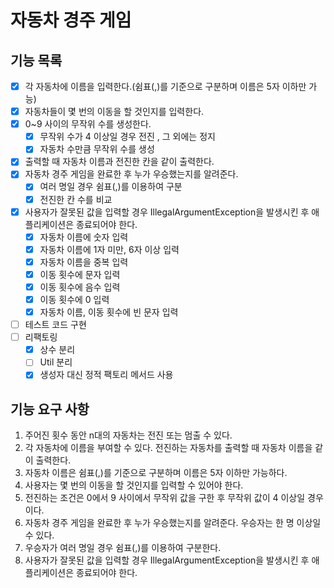 # 자동차 경주 게임

## 기능 목록


- [x] 각 자동차에 이름을 입력한다.(쉼표(,)를 기준으로 구분하며 이름은 5자 이하만 가능)
- [x] 자동차들이 몇 번의 이동을 할 것인지를 입력한다.
- [x] 0~9 사이의 무작위 수를 생성한다.
    - [x] 무작위 수가 4 이상일 경우 전진 , 그 외에는 정지
    - [x] 자동차 수만큼 무작위 수를 생성
- [x] 출력할 때 자동차 이름과 전진한 칸을 같이 출력한다.
- [x] 자동차 경주 게임을 완료한 후 누가 우승했는지를 알려준다.
    - [x] 여러 명일 경우 쉼표(,)를 이용하여 구분
    - [x] 전진한 칸 수를 비교
- [x] 사용자가 잘못된 값을 입력할 경우 IllegalArgumentException을 발생시킨 후 애플리케이션은 종료되어야 한다.
  - [x] 자동차 이름에 숫자 입력
  - [x] 자동차 이름에 1자 미만, 6자 이상 입력
  - [x] 자동차 이름을 중복 입력
  - [x] 이동 횟수에 문자 입력
  - [x] 이동 횟수에 음수 입력
  - [x] 이동 횟수에 0 입력
  - [x] 자동차 이름, 이동 횟수에 빈 문자 입력
- [ ] 테스트 코드 구현
- [ ] 리팩토링
  - [x] 상수 분리
  - [ ] Util 분리
  - [x] 생성자 대신 정적 팩토리 메서드 사용

## 기능 요구 사항

1. 주어진 횟수 동안 n대의 자동차는 전진 또는 멈출 수 있다.
2. 각 자동차에 이름을 부여할 수 있다. 전진하는 자동차를 출력할 때 자동차 이름을 같이 출력한다.
3. 자동차 이름은 쉼표(,)를 기준으로 구분하며 이름은 5자 이하만 가능하다.
4. 사용자는 몇 번의 이동을 할 것인지를 입력할 수 있어야 한다.
5. 전진하는 조건은 0에서 9 사이에서 무작위 값을 구한 후 무작위 값이 4 이상일 경우이다.
6. 자동차 경주 게임을 완료한 후 누가 우승했는지를 알려준다. 우승자는 한 명 이상일 수 있다.
7. 우승자가 여러 명일 경우 쉼표(,)를 이용하여 구분한다.
8. 사용자가 잘못된 값을 입력할 경우 IllegalArgumentException을 발생시킨 후 애플리케이션은 종료되어야 한다.